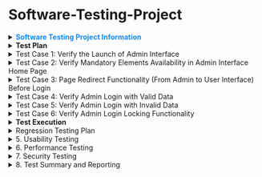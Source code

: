 # Software-Testing-Project

<details>
<summary><font color="#1589F0"><b>Software Testing Project Information</b></font></summary>


# Software Testing Live Project (Theory)

## 1. Project Information

- **Domain:** Ecommerce
- **Sub Domain:** B2C (Business to Customer)
- **Application:** Online Shopping
- **Application Type:** Public Web Application (Internet Application)
- **Development Technologies:** LAMP (Linux, Apache, MySQL, PHP)

## 2. Project Overview

### i. Admin Interface/Server-side
- Application Master Data (Add/Edit/Delete)
- Maintenance (User management, Operations management, etc.)

### ii. User Interface/Client-side
- To perform specified Business operations

## 3. Stakeholders of the Project

- Project Leader
- Senior Management
- Project Team Members
- Project Customer
- Project Testers
- Subcontractors, Consultants, etc.

## 4. Interfaces of the Project/AUT

### i. Admin Interface:
- URL: [Admin Interface](http://gcreddy.com/project/admin/)
- Username: gcreddy
- Password: Temp@2020

### ii. User Interface:
- URL: [User Interface](http://gcreddy.com/project/)

## 5. Features to be Tested in Admin Interface

- Launch Application
- Login to Admin Interface
- Redirecting Operation from Admin to User Interface
- Add/Edit/Delete Manufacturer
- Add/Edit/Delete Category
- Add/Edit/Delete Product
- Add/Edit/Delete/Set as Default Currency
- Reports (User, Product, etc.)

## 6. Features to be Tested in User Interface

- Launch Application
- View Products
- Search Products
- Advanced Search
- Customer Registration
- Customer Login
- Buy Products (Login, Choose products, Update Quantity, Delete Products, Change Details, Select Payment Option, Checkout...)
- Track Order status

## 7. Derive Sanity Test Scenarios for Admin Interface

- Launch Application
- Verify required elements availability in the Admin interface home page/login page
- Verify Admin Login with valid username and password
- Verify required elements availability on the Index page
- Add Manufacturer
- Add Category
- Add Product
- Add Currency

## 8. Derive Sanity Test Scenarios for User Interface

- Verify the Launch of User Interface with valid URL
- Verify required elements availability in the home page
- Verify Customer Registration with valid data
- Verify Customer Login
- Verify Shopping Cart
- Verify Checkout
- Verify Log Off

## 9. Derive Comprehensive (All Possible) Test Cases for Admin Interface

- Verify Launch Application with valid URL
- Verify all elements availability in the Admin interface home page/login page
- Verify "Redirect" functionality from Admin to User Interface before Login
- Verify Admin Login with various scenarios (valid/invalid username/password, blank fields, locking functionality)
- Verify all elements available on the Index page
- Add/Edit/Delete/Move Manufacturer, Category, Product, Currency
- Set Default Currency
- Verify Customer and Product Reports
- Verify "Logoff"

## 10. Derive Comprehensive (All Possible) Test Cases for User Interface

- Verify the Launch of User Interface with valid URL
- Verify all elements available on the home page
- Verify Customer Registration with various scenarios (valid/invalid data, existing email)
- Verify Customer Login with valid email address and password
- Verify Shopping Cart functionality with various scenarios (before selecting any product, after selecting products, updating quantity, removing products)
- Verify Checkout process with various scenarios (before selecting any product, after selecting products, address change, adding comments, selecting payment option, order confirmation)
- Verify "Logoff"


  
</details>


<details>
<summary><b>Test Plan</b></summary>

## Objective
The objective of this test plan is to ensure thorough testing of the Online Shopping application, covering both the Admin Interface and User Interface, to validate its functionality, usability, and performance.

## Scope
This test plan will encompass testing of all features and functionalities as outlined in the project overview, including but not limited to:
- Admin Interface features such as adding/editing/deleting manufacturers, categories, products, and currencies.
- User Interface features such as product browsing, search, registration, login, shopping cart management, checkout, and order tracking.

## Inclusions
- Functional testing
- Usability testing
- Performance testing
- Security testing
- Compatibility testing

## Test Environments
<details>
<summary>Details</summary>

| Environment         | Details                                          |
|---------------------|--------------------------------------------------|
| Browser             | Chrome, Firefox, Safari                          |
| Operating Systems   | Windows, macOS, Linux                            |
| Devices             | Desktop, Laptop, Mobile (iOS, Android)           |
| Development Environment | LAMP stack (Linux, Apache, MySQL, PHP)         |
</details>

## Defect Reporting Procedure
- Defects will be reported using the company's designated defect tracking tool.
- Each defect report will include a detailed description, steps to reproduce, severity, and priority.

## Test Strategy
- A combination of manual and automated testing will be employed.
- Test cases will cover positive and negative scenarios, edge cases, and stress testing.
- Regression testing will be performed after each build/release.

## Test Schedule
- Test preparation and planning: [Start Date] - [End Date]
- Test execution: [Start Date] - [End Date]
- Defect reporting and tracking: Throughout the testing phase
- Test closure: Upon completion of testing activities

## Test Deliverables
- Test plan document
- Test cases
- Test execution reports
- Defect reports

## Entry and Exit Criteria
<details>
<summary>Entry Criteria</summary>

- Completion of application development
- Availability of test environment
- Test data preparation
</details>

<details>
<summary>Exit Criteria</summary>

- Successful completion of all test cases
- Defect closure rate above [Threshold]
- Approval from project stakeholders
</details>

## Test Execution
<details>
<summary>Entry Criteria</summary>

- Completion of test environment setup
- Availability of test data
- Approval of test plan
</details>

<details>
<summary>Exit Criteria</summary>

- Completion of all test cases
- Generation of test execution reports
- Approval of test execution results
</details>

## Test Closure
<details>
<summary>Entry Criteria</summary>

- Completion of all test execution activities
- Review and approval of test results
- Closure of all defects
</details>

<details>
<summary>Exit Criteria</summary>

- Sign-off from project stakeholders
- Archiving of test documentation and artifacts
</details>

## Tools
- Defect Tracking: [Tool Name]
- Test Management: [Tool Name]
- Automation: [Tool Name]

## Risks and Mitigations
- **Risk:** Insufficient test coverage
  - **Mitigation:** Regular reviews of test coverage and test plan updates.
- **Risk:** Limited resources for testing
  - **Mitigation:** Prioritize testing activities and consider resource allocation adjustments.

## Approvals
This test plan is approved by:

Project Manager: [Name]  
Date: [Date]
</details>

<details>
<summary>Test Case 1: Verify the Launch of Admin Interface</summary>

**Test Steps**:
1. Launch the browser.
2. Capture the page title.

**Expected Result**: The page title is "osCommerce Online Merchant Administration Tool".

</details>

<details>
<summary>Test Case 2: Verify Mandatory Elements Availability in Admin Interface Home Page</summary>

**Test Steps**:
1. Launch the browser.
2. Check the availability of "Create an Account", "Login", and "Shopping Cart" links.

</details>

<details>
<summary>Test Case 3: Page Redirect Functionality (From Admin to User Interface) Before Login</summary>

**Test Steps**:
1. Launch the browser.
2. Navigate to the Admin login page.
3. Click the "Online CataLog" link.
4. Capture the current URL.

**Expected URL**: http://gcreddy.com/project/

</details>

<details>
<summary>Test Case 4: Verify Admin Login with Valid Data</summary>

**Test Steps**:
1. Launch the browser.
2. Navigate to the Admin login page.
3. Enter valid username and password.
4. Click the "Login" button.
5. Capture the current URL.
6. Check the availability of the "Logoff" link.

**Expected Result**: 
- URL: http://gcreddy.com/project/admin/index.php/
- "Logoff" link is available.

</details>

<details>
<summary>Test Case 5: Verify Admin Login with Invalid Data</summary>

**Test Steps**:
1. Launch the browser.
2. Navigate to the Admin login page.
3. Enter invalid username and password.
4. Click the "Login" button.
5. Capture the error message displayed on the screen.

**Expected Message**: "Error: Invalid administrator login attempt."

</details>

<details>
<summary>Test Case 6: Verify Admin Login Locking Functionality</summary>

**Test Steps**:
1. Launch the browser.
2. Navigate to the Admin login page.
3. Enter incorrect username and password for four times.
4. Capture the error messages displayed.

**Expected Results**: 
- 1st to 3rd Iterations: "Error: Invalid administrator login attempt"
- 4th Iteration: "Error: The maximum number of login attempts has been reached. Please try again in 5 minutes."

</details>

<details>
  <summary><b> Test Execution </b></summary>
  # Test Execution Plan

## 1. Test Environment Setup
- **Hardware Configuration**: Ensure access to computers or devices with internet connectivity.
- **Software Configuration**:
  - Web Browsers: Chrome, Firefox, Safari
  - Operating Systems: Windows, macOS, Linux
  - Development Environment: LAMP stack (Linux, Apache, MySQL, PHP)
  - Testing Tools: Defect tracking tool, Test management tool

## 2. Execute Test Cases
- Refer to the test plan for the list of test cases to be executed.
- Follow the steps outlined in each test case meticulously.
- Ensure adherence to the predefined test data and expected results.

## 3. Defect Logging
- Log any defects or issues encountered during test execution promptly.
- Provide detailed descriptions of each defect, including steps to reproduce and observed behavior.
- Assign a severity level to each defect based on its impact on the system.

## 4. Capture Evidence
- Capture screenshots or videos as evidence for bug reports where applicable.
- Screenshots should highlight the issue and provide context to aid in understanding and resolution.
- Videos can be used to demonstrate complex issues or scenarios that cannot be adequately conveyed through screenshots.

## 5. Retest Resolved Defects
- After defects have been resolved by the development team, retest the affected functionality to ensure that the fixes have been implemented correctly.
- Follow the same test steps as initially executed during the defect discovery phase.
- Verify that the previously observed issues have been resolved and that the functionality behaves as expected.

## 6. Documentation
- Document the test execution process thoroughly, including:
  - Test case execution results
  - Defect logs with status updates
  - Screenshots or videos of captured evidence
- Update the test documentation with any changes or updates based on the test execution outcomes.

</details>


<details>
<summary>Regression Testing Plan</summary>

## 1. Purpose
The purpose of regression testing is to ensure that bug fixes or new features do not introduce any new issues and to verify the overall stability and integrity of the e-commerce website.

## 2. Approach
- Execute a subset of test cases covering critical functionalities.
- Focus on areas most impacted by recent changes or bug fixes.
- Prioritize test cases based on their relevance to the core functionalities of the application.

## 3. Test Cases Selection
- Select a subset of test cases from the existing test suite that cover critical functionalities such as user registration, login, product browsing, checkout, etc.
- Include test cases that have a high likelihood of being impacted by recent changes or bug fixes.
- Prioritize test cases based on their importance to the overall functionality and user experience of the e-commerce website.

## 4. Execution Process
- Execute the selected test cases in the test environment configured for regression testing.
- Follow the predefined test steps and expected results for each test case.
- Log any defects or issues encountered during regression testing.
- Ensure thorough coverage of critical functionalities to verify the stability and integrity of the e-commerce website.

## 5. Documentation
- Document the regression testing process, including:
  - Test cases executed
  - Test results and outcomes
  - Defects logged and their status
- Update the test documentation with any changes or updates based on the regression testing outcomes.

## 6. Frequency
- Regression testing should be performed:
  - After bug fixes or code changes are implemented.
  - Before major releases or deployments.
  - Periodically to ensure the ongoing stability of the e-commerce website.

</details>


<details>
<summary>5. Usability Testing</summary>

### Purpose:
Evaluate the website's user-friendliness and ease of navigation.

### Activities:
- Validate the website's responsiveness across different devices and screen sizes.
- Check for consistent branding, proper labeling, and intuitive user interfaces.
- Gather user feedback to identify areas of improvement.

### Approach:
- Conduct usability testing with representative users.
- Use usability testing tools to analyze user interactions and behavior.
- Implement changes based on user feedback to enhance the overall user experience.

</details>

<details>
<summary>6. Performance Testing</summary>

### Purpose:
Measure the website's performance under different load conditions.

### Activities:
- Conduct load testing to determine the system's capacity and response times.
- Monitor resource utilization to identify bottlenecks or performance issues.
- Ensure the website can handle peak traffic without significant slowdowns.

### Approach:
- Use performance testing tools to simulate realistic user loads.
- Analyze performance metrics such as response time, throughput, and error rates.
- Optimize system resources and configurations to improve performance.

</details>

<details>
<summary>7. Security Testing</summary>

### Purpose:
Assess the website's security measures, including authentication and authorization mechanisms.

### Activities:
- Test for vulnerabilities such as SQL injection, cross-site scripting (XSS), and session management flaws.
- Verify secure communication using SSL/TLS protocols.
- Ensure sensitive user data is properly protected and encrypted.

### Approach:
- Use security testing tools to identify and mitigate potential vulnerabilities.
- Implement security best practices such as input validation and access controls.
- Conduct regular security audits to maintain a secure website environment.

</details>

<details>
<summary>8. Test Summary and Reporting</summary>

### Purpose:
Document the test results, including test execution status, defects found, and their severity.

### Activities:
- Provide a summary of the overall test coverage and test completion metrics.
- Prepare a final test report with recommendations for improvements.
- Conduct a test closure meeting to discuss the project's outcomes and lessons learned.

### Approach:
- Use a test management tool to track test execution and defect status.
- Generate test reports to communicate the results to stakeholders.
- Document lessons learned and areas for improvement to inform future testing efforts.

</details>

